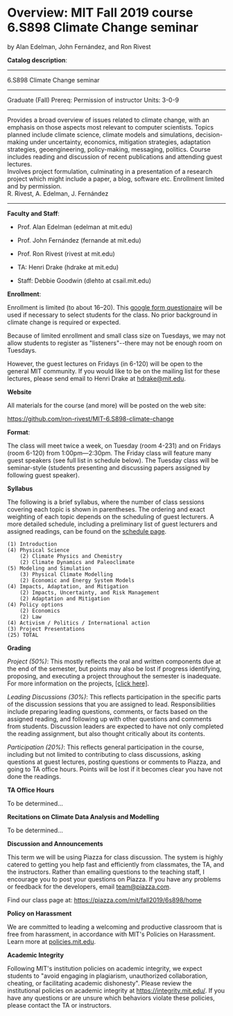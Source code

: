 # Overview: MIT Fall 2019 course 6.S898 Climate Change seminar

by Alan Edelman, John Fernández, and Ron Rivest


**Catalog description**:

______
6.S898 Climate Change seminar
______
Graduate (Fall) 
Prereq: Permission of instructor 
Units: 3-0-9 
______ 
Provides a broad overview of issues related to climate change, with an emphasis
on those aspects most relevant to computer scientists.  Topics planned include climate science, 
climate models and simulations, decision-making under uncertainty, economics, mitigation 
strategies, adaptation strategies, geoengineering, policy-making, messaging, politics.  Course includes
reading and discussion of recent publications and attending guest lectures.  
Involves project formulation, culminating in a presentation of a research project which might include a paper, a blog, software etc.
Enrollment limited and by permission.\
R. Rivest, A. Edelman, J. Fern&#xE1;ndez
______

**Faculty and Staff**:

* Prof. Alan Edelman (edelman at mit.edu)

* Prof. John Fernández (fernande at mit.edu)

* Prof. Ron Rivest (rivest at mit.edu)

* TA: Henri Drake (hdrake at mit.edu)

* Staff: Debbie Goodwin (dlehto at csail.mit.edu)

**Enrollment**:

Enrollment is limited (to about 16–20). This [google form questionaire](https://forms.gle/N9iSj8a5VWyPhACE8) will be used if necessary
to select students for the class.  No prior background in climate change is required or expected.

Because of limited enrollment and small class size on Tuesdays, we may not allow students
to register as "listeners"--there may not be enough room on Tuesdays.  

However, the guest lectures on Fridays (in 6-120) will be open to the general MIT community.  If you would like
to be on the mailing list for these lectures, please send email to Henri Drake at <hdrake@mit.edu>.

**Website**

All materials for the course (and more) will be posted on the web site:

https://github.com/ron-rivest/MIT-6.S898-climate-change

**Format**:

The class will meet twice a week, on Tuesday (room 4-231) and on Fridays (room 6-120) from 1:00pm—2:30pm.
The Friday class will feature many guest speakers (see full list in schedule below).
The Tuesday class will be seminar-style (students presenting and discussing papers assigned by following guest speaker).

**Syllabus**

The following is a brief syllabus, where the number of class sessions covering each topic is shown in parentheses. The ordering and exact weighting of each topic depends on the scheduling of guest lecturers. A more detailed schedule, including a preliminary list of guest lecturers and assigned readings, can be found on the [schedule page](https://github.com/ron-rivest/MIT-6.S898-climate-change/blob/master/schedule.md).

    (1) Introduction
    (4) Physical Science
        (2) Climate Physics and Chemistry
        (2) Climate Dynamics and Paleoclimate
    (5) Modeling and Simulation
        (3) Physical Climate Modelling
        (2) Economic and Energy System Models
    (4) Impacts, Adaptation, and Mitigation
        (2) Impacts, Uncertainty, and Risk Management
        (2) Adaptation and Mitigation
    (4) Policy options
        (2) Economics
        (2) Law
    (4) Activism / Politics / International action
    (3) Project Presentations
    (25) TOTAL

**Grading**

*Project (50%)*: This mostly reflects the oral and written components due at the end of the semester, but points may also be lost if progress identifying, proposing, and executing a project throughout the semester is inadequate. For more information on the projects, [[click here]](https://github.com/ron-rivest/MIT-6.S898-climate-change/blob/master/projects.md).

*Leading Discussions (30%)*: This reflects participation in the specific parts of the discussion sessions that you are assigned to lead. Responsibilities include preparing leading questions, comments, or facts based on the assigned reading, and following up with other questions and comments from students. Discussion leaders are expected to have not only completed the reading assignment, but also thought critically about its contents.

*Participation (20%)*: This reflects general participation in the course, including but not limited to contributing to class discussions, asking questions at guest lectures, posting questions or comments to Piazza, and going to TA office hours. Points will be lost if it becomes clear you have not done the readings.

**TA Office Hours**

To be determined...

**Recitations on Climate Data Analysis and Modelling**

To be determined...

**Discussion and Announcements**

This term we will be using Piazza for class discussion. The system is highly catered to getting you help fast and efficiently from classmates, the TA, and the instructors. Rather than emailing questions to the teaching staff, I encourage you to post your questions on Piazza. If you have any problems or feedback for the developers, email team@piazza.com.

Find our class page at: https://piazza.com/mit/fall2019/6s898/home

**Policy on Harassment**

We are committed to leading a welcoming and productive classroom that is free from harassment, in accordance with MIT's Policies on Harassment. Learn more at [policies.mit.edu](https://policies.mit.edu/policies-procedures/90-relations-and-responsibilities-within-mit-community/94-harassment).

**Academic Integrity**

Following MIT's institution policies on academic integrity, we expect students to "avoid engaging in plagiarism, unauthorized collaboration, cheating, or facilitating academic dishonesty". Please review the institutional policies on academic integrity at https://integrity.mit.edu/. If you have any questions or are unsure which behaviors violate these policies, please contact the TA or instructors.

